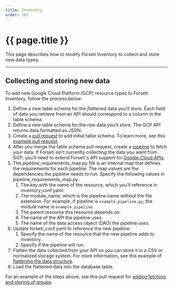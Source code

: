 ```yaml
---
title: Inventory
order: 102
---
```


# {{ page.title }}

This page describes how to modify Forseti Inventory to collect and store new
data types.

---

## Collecting and storing new data

To add new Google Cloud Platform (GCP) resource types to Forseti Inventory,
follow the process below:

1. Define a new table schema for the *flattened* data you'll store. Each field
    of data you retrieve from an API should correspond to a column in the table
    schema.
1. Define a new table schema for the *raw* data you'll store. The GCP API
    returns data formatted as JSON.
1. Create a
    [pull request](https://help.github.com/articles/creating-a-pull-request/) to add
    initial table schema. To learn more, see this
    [example pull request](https://github.com/GoogleCloudPlatform/forseti-security/pull/159).
1. After you merge the table schema pull request, create a
    [pipeline](https://github.com/GoogleCloudPlatform/forseti-security/tree/stable/google/cloud/security/inventory/pipelines)
    to fetch your data. If Forseti isn't currently collecting the data you
    want from GCP, you'll need to extend Forseti's API support for
    [Google Cloud APIs](https://cloud.google.com/apis/docs/overview).
1. The pipeline_requirements_map.py file is an internal map that defines
    the requirements for each pipeline. The map values are the dependencies
    the pipeline needs to run. Specify the following values in
    pipeline_requirements_map.py:
    1. The key with the name of the resource, which you'll reference in
        inventory_conf.yaml.
    1. The module_name, which is the pipeline name without the file
        extension. For example, if pipeline is `example_pipeline.py`, the
        module name is `example_pipeline`.
    1. The parent resource this resource depends on.
    1. The name of the API the pipeline uses.
    1. The name of the data access object (DAO) the pipeline uses.
1. Update forseti_conf.yaml to reference the new pipeline:
    1. Specify the name of the resource that the new pipeline adds to
        inventory.
    1. Specify if the pipeline will run.
1. Flatten the data collected from your API so you can store it in a CSV or
    normalized storage system. For more information, see this example of
    [flattening the data structure](https://github.com/GoogleCloudPlatform/forseti-security/blob/stable/google/cloud/security/inventory/pipelines/load_projects_pipeline.py#L32).
1. Load the flattened data into the database table.

For an example of the steps above, see this pull request for
[adding fetching and storing of groups](https://github.com/GoogleCloudPlatform/forseti-security/pull/165).

